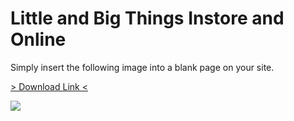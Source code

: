# Little and Big Things Instore and Online

Simply insert the following image into a blank page on your site. 

<a href="/img/landing_pages/Little_and_Big_things_instore_and_online.png" download="Little_and_big_things_instore_and_online"> > Download Link < </a>

![](/img/landing_pages/Little_and_Big_things_instore_and_online.png)
